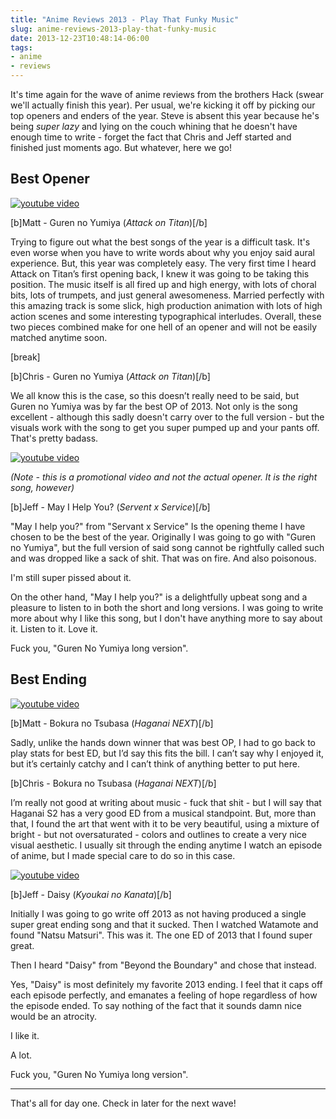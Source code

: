 ```yaml
---
title: "Anime Reviews 2013 - Play That Funky Music"
slug: anime-reviews-2013-play-that-funky-music
date: 2013-12-23T10:48:14-06:00
tags:
- anime
- reviews
---
```

It's time again for the wave of anime reviews from the brothers Hack (swear we'll actually finish this year). Per usual, we're kicking it off by picking our top openers and enders of the year. Steve is absent this year because he's being *super lazy* and lying on the couch whining that he doesn't have enough time to write - forget the fact that Chris and Jeff started and finished just moments ago. But whatever, here we go!

## Best Opener

[![youtube video](https://img.youtube.com/vi/8OkpRK2_gVs/0.jpg)](https://www.youtube.com/watch?v=8OkpRK2_gVs)

[b]Matt - Guren no Yumiya (_Attack on Titan_)[/b]

Trying to figure out what the best songs of the year is a difficult task. It's even worse when you have to write words about why you enjoy said aural experience. But, this year was completely easy. The very first time I heard Attack on Titan’s first opening back, I knew it was going to be taking this position. The music itself is all fired up and high energy, with lots of choral bits, lots of trumpets, and just general awesomeness. Married perfectly with this amazing track is some slick, high production animation with lots of high action scenes and some interesting typographical interludes. Overall, these two pieces combined make for one hell of an opener and will not be easily matched anytime soon.

[break]

[b]Chris - Guren no Yumiya (_Attack on Titan_)[/b]

We all know this is the case, so this doesn’t really need to be said, but Guren no Yumiya was by far the best OP of 2013.  Not only is the song excellent - although this sadly doesn't carry over to the full version - but the visuals work with the song to get you super pumped up and your pants off.  That's pretty badass.

[![youtube video](https://img.youtube.com/vi/2c1GN5O6mx4/0.jpg)](https://www.youtube.com/watch?v=2c1GN5O6mx4)

_(Note - this is a promotional video and not the actual opener. It is the right song, however)_

[b]Jeff - May I Help You? (_Servent x Service_)[/b]

"May I help you?" from "Servant x Service" Is the opening theme I have chosen to be the best of the year. Originally I was going to go with "Guren no Yumiya", but the full version of said song cannot be rightfully called such and was dropped like a sack of shit. That was on fire. And also poisonous.

I'm still super pissed about it.

On the other hand, "May I help you?" is a delightfully upbeat song and a pleasure to listen to in both the short and long versions. I was going to write more about why I like this song, but I don't have anything more to say about it. Listen to it. Love it.

Fuck you, "Guren No Yumiya long version".

## Best Ending

[![youtube video](https://img.youtube.com/vi/g_ErEdPos_o/0.jpg)](https://www.youtube.com/watch?v=g_ErEdPos_o)

[b]Matt - Bokura no Tsubasa (_Haganai NEXT_)[/b]

Sadly, unlike the hands down winner that was best OP, I had to go back to play stats for best ED, but I’d say this fits the bill. I can’t say why I enjoyed it, but it’s certainly catchy and I can’t think of anything better to put here.

[b]Chris - Bokura no Tsubasa (_Haganai NEXT_)[/b]

I’m really not good at writing about music - fuck that shit - but I will say that Haganai S2 has a very good ED from a musical standpoint.  But, more than that, I found the art that went with it to be very beautiful, using a mixture of bright - but not oversaturated - colors and outlines to create a very nice visual aesthetic.  I usually sit through the ending anytime I watch an episode of anime, but I made special care to do so in this case.

[![youtube video](https://img.youtube.com/vi/vLFx0yedlxc/0.jpg)](https://www.youtube.com/watch?v=vLFx0yedlxc)

[b]Jeff - Daisy (_Kyoukai no Kanata_)[/b]

Initially I was going to go write off 2013 as not having produced a single super great ending song and that it sucked. Then I watched Watamote and found "Natsu Matsuri". This was it. The one ED of 2013 that I found super great.

Then I heard "Daisy" from "Beyond the Boundary" and chose that instead.

Yes, "Daisy" is most definitely my favorite 2013 ending. I feel that it caps off each episode perfectly, and emanates a feeling of hope regardless of how the episode ended. To say nothing of the fact that it sounds damn nice would be an atrocity.

I like it.

A lot.

Fuck you, "Guren No Yumiya long version".

---

That's all for day one. Check in later for the next wave!
